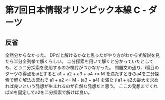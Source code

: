 # 第7回日本情報オリンピック本線 C - ダーツ

## 反省

全然分からなかった。
DPだと解けるかなと思ったがやり方がわからず解説を見たら半分全列挙で解くらしい。
二分探索を用いて解くと分かっていたとしても、どう二分探索を使用するのか検討がつかなかった。
問題文の通り、i番目のダーツの得点をaiとすると
a1 + a2 + a3 + a4 <= M
を満たすときのa4を二分探索で解く解法の流れで
a1 + a2 <= M - (a3 + a4)
を満たすa1 + a2の最大を求めれば良いという発想が生まれるのが自然な発想だと思う。
ここの発想までくればa1を固定してa2を二分探索で解けば良い。
